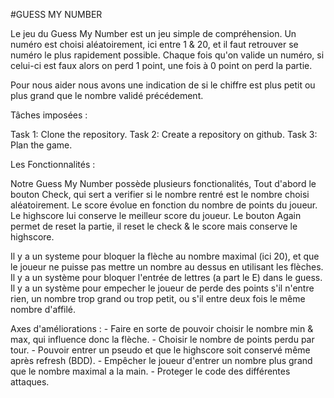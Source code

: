 #GUESS MY NUMBER

Le jeu du Guess My Number est un jeu simple de compréhension.
Un numéro est choisi aléatoirement, ici entre 1 & 20, et il faut retrouver se numéro le plus rapidement possible.
Chaque fois qu'on valide un numéro, si celui-ci est faux alors on perd 1 point, une fois à 0 point on perd la partie.

Pour nous aider nous avons une indication de si le chiffre est plus petit ou plus grand que le nombre validé précédement.

Tâches imposées : 

Task 1: Clone the repository.
Task 2: Create a repository on github.
Task 3: Plan the game.



Les Fonctionnalités :

Notre Guess My Number possède plusieurs fonctionalités, 
Tout d'abord le bouton Check, qui sert a verifier si le nombre rentré est le nombre choisi aléatoirement.
Le score évolue en fonction du nombre de points du joueur.
Le highscore lui conserve le meilleur score du joueur.
Le bouton Again permet de reset la partie, il reset le check & le score mais conserve le highscore.

Il y a un systeme pour bloquer la flèche au nombre maximal (ici 20), et que le joueur ne puisse pas mettre un nombre au dessus en utilisant les flèches.
Il y a un système pour bloquer l'entrée de lettres (a part le E) dans le guess.
Il y a un système pour empecher le joueur de perde des points s'il n'entre rien, un nombre trop grand ou trop petit, ou s'il entre deux fois le même nombre d'affilé.



Axes d'améliorations : 
    - Faire en sorte de pouvoir choisir le nombre min & max, qui influence donc la flèche.
    - Choisir le nombre de points perdu par tour.
    - Pouvoir entrer un pseudo et que le highscore soit conservé même après refresh (BDD).
    - Empêcher le joueur d'entrer un nombre plus grand que le nombre maximal a la main.
    - Proteger le code des différentes attaques.